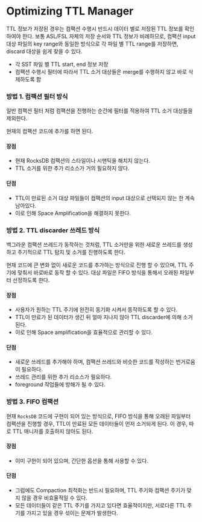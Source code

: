 # Optimizing TTL Manager

TTL 정보가 저장된 경우는 컴팩션 수행시 반드시 데이터 별로 저장된 TTL 정보를 확인하여야 한다. 보통 ASL/FSL 자체의 저장 순서와 TTL 정보가 비례하므로, 컴팩션 input 대상 파일의 key range와 동일한 방식으로 각 파일 별 TTL range를 저장하면, discard 대상을 쉽게 찾을 수 있다.

- 각 SST 파일 별 TTL start, end 정보 저장
- 컴팩션 수행시 필터에 따라서 TTL 소거 대상들은 merge를 수행하지 않고 바로 삭제하도록 함

### 방법 1. 컴팩션 필터 방식

일반 컴팩션 필터 처럼 컴팩션을 진행하는 순간에 필터를 적용하여 TTL 소거 대상들을 제외한다.

현재의 컴팩션 코드에 추가를 하면 된다.

#### 장점

- 현재 RocksDB 컴팩션의 스타일이나 시맨틱을 해치지 않는다.
- TTL 소거를 위한 추가 리소스가 거의 필요하지 않다.

#### 단점

- TTL이 만료된 소거 대상 파일들이 컴팩션의 input 대상으로 선택되지 않는 한 계속 남아있다.
- 이로 인해 Space Amplification을 해결하지 못한다. 

### 방법 2. TTL discarder 쓰레드 방식

백그라운 컴팩션 쓰레드가 동작하는 것처럼, TTL 소거만을 위한 새로운 쓰레드를 생성하고 주기적으로 TTL 탐지 및 소거를 진행하도록 한다. 

현재 코드에 큰 변화 없이 새로운 코드를 추가하는 방식으로 진행 할 수 있으며, TTL 주기에 맞춰서 바로바로 동작 할 수 있다. 대상 파일은 FIFO 방식을 통해서 오래된 파일부터 선정하도록 한다. 

#### 장점

- 사용자가 원하는 TTL 주기에 완전히 동기화 시켜서 동작하도록 할 수 있다.
- TTL이 만료가 된 데이터가 생긴 뒤 얼마 지나지 않아 TTL discarder에 의해 소거된다.
- 이로 인해 Space amplification을 효율적으로 관리할 수 있다.

#### 단점

- 새로운 쓰레드를 추가해야 하며, 컴팩션 쓰레드와 비슷한 코드를 작성하는 번거로움이 필요하다.
- 쓰레드 관리를 위한 추가 리소스가 필요하다.
- foreground 작업들에 방해가 될 수 있다.

### 방법 3. FIFO 컴팩션

현재 `RocksDB` 코드에 구현이 되어 있는 방식으로, FIFO 방식을 통해 오래된 파일부터 컴팩션을 진행할 경우, TTL이 만료된 모든 데이터들이 먼저 소거되게 된다. 이 경우, 따로 TTL 매니저를 호출하지 않아도 된다. 

#### 장점

- 이미 구현이 되어 있으며, 간단한 옵션을 통해 사용할 수 있다.

#### 단점

- 그럼에도 Compaction 최적화는 반드시 필요하며, TTL 주기와 컴팩션 주기가 맞지 않을 경우 비효율적일 수 있다.
- 모든 데이터들이 같은 TTL 주기를 가지고 있다면 효율적이지만, 서로다른 TTL 주기를 가지고 있을 경우 섞이는 문제가 발생한다. 